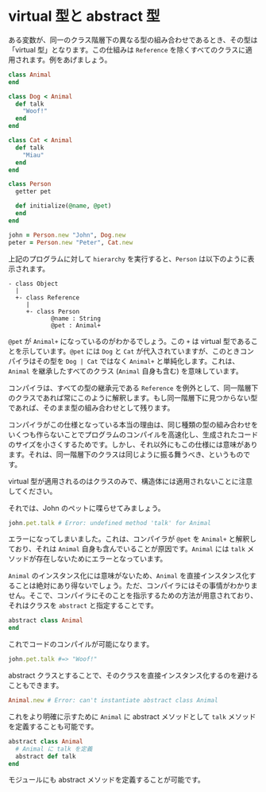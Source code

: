 # virtual 型と abstract 型

ある変数が、同一のクラス階層下の異なる型の組み合わせであるとき、その型は「virtual 型」となります。この仕組みは `Reference` を除くすべてのクラスに適用されます。例をあげましょう。

```ruby
class Animal
end

class Dog < Animal
  def talk
    "Woof!"
  end
end

class Cat < Animal
  def talk
    "Miau"
  end
end

class Person
  getter pet

  def initialize(@name, @pet)
  end
end

john = Person.new "John", Dog.new
peter = Person.new "Peter", Cat.new
```

上記のプログラムに対して `hierarchy` を実行すると、`Person` は以下のように表示されます。

```
- class Object
  |
  +- class Reference
     |
     +- class Person
            @name : String
            @pet : Animal+
```

`@pet` が `Animal+` になっているのがわかるでしょう。この `+` は  virtual 型であることを示しています。`@pet` には `Dog` と `Cat` が代入されていますが、このときコンパイラはその型を `Dog | Cat` ではなく `Animal+` と単純化します。これは、`Animal` を継承したすべてのクラス (`Animal` 自身も含む) を意味しています。

コンパイラは、すべての型の継承元である `Reference` を例外として、同一階層下のクラスであれば常にこのように解釈します。もし同一階層下に見つからない型であれば、そのまま型の組み合わせとして残ります。

コンパイラがこの仕様となっている本当の理由は、同じ種類の型の組み合わせをいくつも作らないことでプログラムのコンパイルを高速化し、生成されたコードのサイズを小さくするためです。しかし、それ以外にもこの仕様には意味があります。それは、同一階層下のクラスは同じように振る舞うべき、というものです。

virtual 型が適用されるのはクラスのみで、構造体には適用されないことに注意してください。

それでは、John のペットに喋らせてみましょう。

```ruby
john.pet.talk # Error: undefined method 'talk' for Animal
```

エラーになってしまいました。これは、コンパイラが `@pet` を `Animal+` と解釈しており、それは `Animal` 自身も含んでいることが原因です。`Animal` には `talk` メソッドが存在しないためにエラーとなっています。

`Animal` のインスタンス化には意味がないため、`Animal` を直接インスタンス化することは絶対にあり得ないでしょう。ただ、コンパイラにはその事情がわかりません。そこで、コンパイラにそのことを指示するための方法が用意されており、それはクラスを `abstract` と指定することです。

```ruby
abstract class Animal
end
```

これでコードのコンパイルが可能になります。

```ruby
john.pet.talk #=> "Woof!"
```

abstract クラスとすることで、そのクラスを直接インスタンス化するのを避けることもできます。

```ruby
Animal.new # Error: can't instantiate abstract class Animal
```

これをより明確に示すために `Animal` に abstract メソッドとして `talk` メソッドを定義することも可能です。

```ruby
abstract class Animal
  # Animal に talk を定義
  abstract def talk
end
```

モジュールにも abstract メソッドを定義することが可能です。
